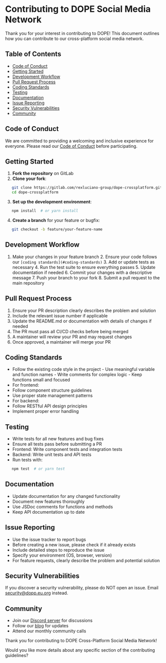 <!-- @format -->

# Contributing to DOPE Social Media Network

Thank you for your interest in contributing to DOPE! This document outlines how you can contribute to our cross-platform social media network.

## Table of Contents

- [Code of Conduct](#code-of-conduct)
- [Getting Started](#getting-started)
- [Development Workflow](#development-workflow)
- [Pull Request Process](#pull-request-process)
- [Coding Standards](#coding-standards)
- [Testing](#testing)
- [Documentation](#documentation)
- [Issue Reporting](#issue-reporting)
- [Security Vulnerabilities](#security-vulnerabilities)
- [Community](#community)

## Code of Conduct

We are committed to providing a welcoming and inclusive experience for everyone. Please read our [Code of Conduct](CODE_OF_CONDUCT.md) before participating.

## Getting Started

1. **Fork the repository** on GitLab
2. **Clone your fork**:

```bash
   git clone https://gitlab.com/rexluciano-group/dope-crossplatform.git
   cd dope-crossplatform
```
3. **Set up the development environment**:
```bash
   npm install  # or yarn install
```
4. **Create a branch** for your feature or bugfix:

```bash
   git checkout -b feature/your-feature-name
```

## Development Workflow

1. Make your changes in your feature branch 2. Ensure your code follows our `[coding standards](#coding-standards)` 3. Add or update tests as necessary 4. Run
   the test suite to ensure everything passes 5. Update documentation if needed 6. Commit your changes with a descriptive message 7. Push your branch to your
   fork 8. Submit a pull request to the main repository

## Pull Request Process

1. Ensure your PR description clearly describes the problem and solution
2. Include the relevant issue number if applicable
3. Update the README.md or documentation with details of changes if needed
4. The PR must pass all CI/CD checks before being merged
5. A maintainer will review your PR and may request changes
6. Once approved, a maintainer will merge your PR

## Coding Standards

- Follow the existing code style in the project - Use meaningful variable and function names - Write comments for complex logic - Keep functions small and
  focused
- For frontend: 
- Follow component structure guidelines
- Use proper state management patterns
- For backend: 
- Follow RESTful API design principles
- Implement proper error handling

## Testing

- Write tests for all new features and bug fixes
- Ensure all tests pass before submitting a PR
- Frontend: Write component tests and integration tests
- Backend: Write unit tests and API tests
- Run tests with:

```bash
   npm test  # or yarn test
```

## Documentation

- Update documentation for any changed functionality
- Document new features thoroughly
- Use JSDoc comments for functions and methods
- Keep API documentation up to date

## Issue Reporting

- Use the issue tracker to report bugs
- Before creating a new issue, please check if it already exists
- Include detailed steps to reproduce the issue
- Specify your environment (OS, browser, version)
- For feature requests, clearly describe the problem and potential solution

## Security Vulnerabilities

If you discover a security vulnerability, please do NOT open an issue. Email security@dopp.eu.org instead.

## Community

- Join our [Discord server](https://discord.gg/dope-social-network) for discussions
- Follow our [blog](https://blog.dopp.eu.org) for updates
- Attend our monthly community calls

Thank you for contributing to DOPE Cross-Platform Social Media Network!

Would you like more details about any specific section of the contributing guidelines?
